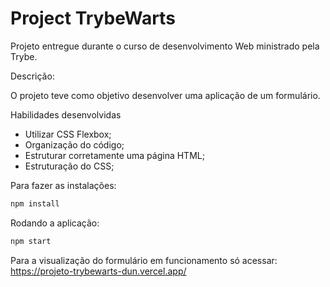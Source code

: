 # Project TrybeWarts

Projeto entregue durante o curso de desenvolvimento Web ministrado pela Trybe.

Descrição:

O projeto teve como objetivo desenvolver uma aplicação de um formulário.

Habilidades desenvolvidas

- Utilizar CSS Flexbox;
- Organização do código;
- Estruturar corretamente uma página HTML;
- Estruturação do CSS;

Para fazer as instalações:
```bash
npm install
```
Rodando a aplicação:
```bash
npm start
```

Para a visualização do formulário em funcionamento só acessar: https://projeto-trybewarts-dun.vercel.app/
